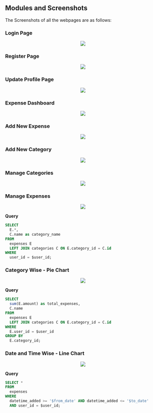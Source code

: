 ## Modules and Screenshots
The Screenshots of all the webpages are as follows:

### Login Page
<p align="center">
<img src="./Images/Screenshots/login_page.png">
</p>

### Register Page
<p align="center">
<img src="./Images/Screenshots/register_page.png">
</p>

### Update Profile Page
<p align="center">
<img src="./Images/Screenshots/password_update.png">
</p>

### Expense Dashboard
<p align="center">
<img src="./Images/Screenshots/dashboard.png">
</p>

### Add New Expense
<p align="center">
<img src="./Images/Screenshots/add_expense.png">
</p>

### Add New Category
<p align="center">
<img src="./Images/Screenshots/add_category.png">
</p>

### Manage Categories
<p align="center">
<img src="./Images/Screenshots/manage_categories.png">
</p>

### Manage Expenses
<p align="center">
<img src="./Images/Screenshots/manage_expenses.png">
</p>

**Query**
```sql
SELECT 
  E.*, 
  C.name as category_name 
FROM 
  expenses E 
  LEFT JOIN categories C ON E.category_id = C.id 
WHERE 
  user_id = $user_id;
```
  
### Category Wise - Pie Chart
<p align="center">
<img src="./Images/Screenshots/cat_chart.png">
</p>

**Query**
```sql
SELECT 
  sum(E.amount) as total_expenses, 
  C.name 
FROM 
  expenses E 
  LEFT JOIN categories C ON E.category_id = C.id 
WHERE 
  E.user_id = $user_id 
GROUP BY 
  E.category_id;
```

### Date and Time Wise - Line Chart
<p align="center">
<img src="./Images/Screenshots/date_chart.png">
</p>

**Query**
```sql
SELECT * 
FROM 
  expenses 
WHERE 
  datetime_added >= '$from_date' AND datetime_added <= '$to_date' 
  AND user_id = $user_id;
```